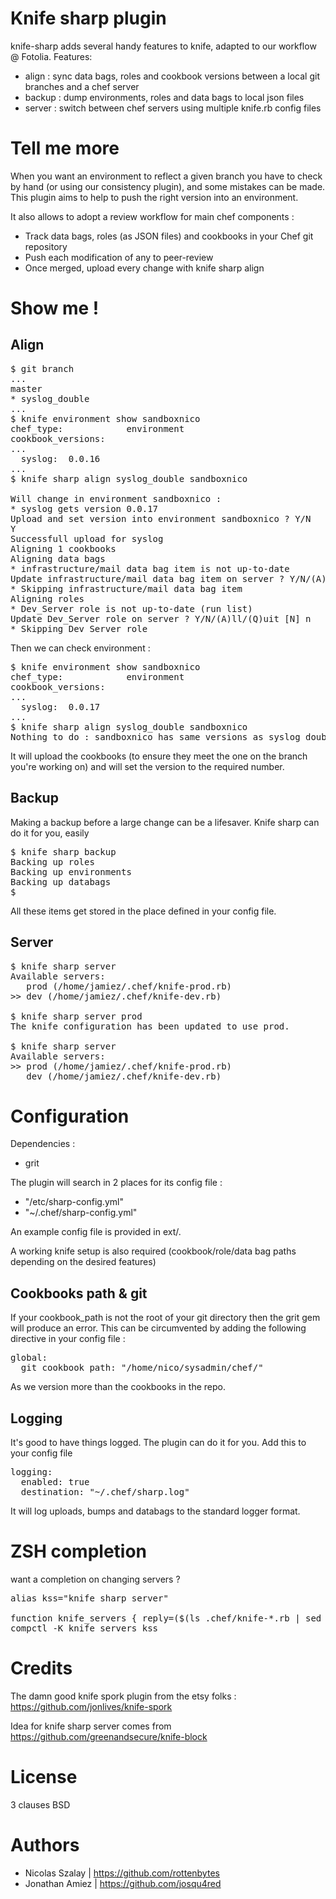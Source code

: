 # Knife sharp plugin

knife-sharp adds several handy features to knife, adapted to our workflow @ Fotolia.
Features:
* align : sync data bags, roles and cookbook versions between a local git branches and a chef server
* backup : dump environments, roles and data bags to local json files
* server : switch between chef servers using multiple knife.rb config files

# Tell me more

When you want an environment to reflect a given branch you have to check by hand (or using our consistency plugin), and some mistakes can be made. This plugin aims to help to push the right version into an environment.

It also allows to adopt a review workflow for main chef components :
* Track data bags, roles (as JSON files) and cookbooks in your Chef git repository
* Push each modification of any to peer-review
* Once merged, upload every change with knife sharp align

# Show me !

## Align

<pre>
$ git branch
...
master
* syslog_double
...
$ knife environment show sandboxnico
chef_type:            environment
cookbook_versions:
...
  syslog:  0.0.16
...
$ knife sharp align syslog_double sandboxnico

Will change in environment sandboxnico :
* syslog gets version 0.0.17
Upload and set version into environment sandboxnico ? Y/N
Y
Successfull upload for syslog
Aligning 1 cookbooks
Aligning data bags
* infrastructure/mail data bag item is not up-to-date
Update infrastructure/mail data bag item on server ? Y/N/(A)ll/(Q)uit [N] n
* Skipping infrastructure/mail data bag item
Aligning roles
* Dev_Server role is not up-to-date (run list)
Update Dev_Server role on server ? Y/N/(A)ll/(Q)uit [N] n
* Skipping Dev_Server role
</pre>

Then we can check environment :

<pre>
$ knife environment show sandboxnico
chef_type:            environment
cookbook_versions:
...
  syslog:  0.0.17
...
$ knife sharp align syslog_double sandboxnico
Nothing to do : sandboxnico has same versions as syslog_double
</pre>

It will upload the cookbooks (to ensure they meet the one on the branch you're working on) and will set the version to the required number.

## Backup

Making a backup before a large change can be a lifesaver. Knife sharp can do it for you, easily
<pre>
$ knife sharp backup
Backing up roles
Backing up environments
Backing up databags
$
</pre>

All these items get stored in the place defined in your config file.

## Server

<pre>
$ knife sharp server
Available servers:
   prod (/home/jamiez/.chef/knife-prod.rb)
>> dev (/home/jamiez/.chef/knife-dev.rb)

$ knife sharp server prod
The knife configuration has been updated to use prod.

$ knife sharp server
Available servers:
>> prod (/home/jamiez/.chef/knife-prod.rb)
   dev (/home/jamiez/.chef/knife-dev.rb)
</pre>

# Configuration

Dependencies :
* grit

The plugin will search in 2 places for its config file :
* "/etc/sharp-config.yml"
* "~/.chef/sharp-config.yml"

An example config file is provided in ext/.

A working knife setup is also required (cookbook/role/data bag paths depending on the desired features)

## Cookbooks path & git
If your cookbook_path is not the root of your git directory then the grit gem will produce an error. This can be circumvented by adding the following directive in your config file :

<pre>
global:
  git_cookbook_path: "/home/nico/sysadmin/chef/"
</pre>

As we version more than the cookbooks in the repo.

## Logging
It's good to have things logged. The plugin can do it for you. Add this to your config file
<pre>
logging:
  enabled: true
  destination: "~/.chef/sharp.log"
</pre>

It will log uploads, bumps and databags to the standard logger format.

# ZSH completion

want a completion on changing servers ?

<pre>
alias kss="knife sharp server"

function knife_servers { reply=($(ls .chef/knife-*.rb | sed -r 's/.*knife-([a-zA-Z0-9]+)\.rb/\1/' )); }
compctl -K knife_servers kss
</pre>

# Credits

The damn good knife spork plugin from the etsy folks : https://github.com/jonlives/knife-spork

Idea for knife sharp server comes from https://github.com/greenandsecure/knife-block

License
=======
3 clauses BSD

Authors
======
* Nicolas Szalay | https://github.com/rottenbytes
* Jonathan Amiez | https://github.com/josqu4red
